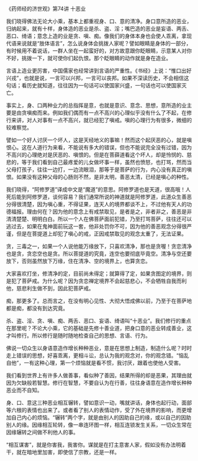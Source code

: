 《药师经的济世观》第74讲 十恶业

我们晓得佛法无论大小乘，基本上都重视身、口、意的清净。身口意所造的恶业，归纳起来，就有十样，身体造的恶业是杀、盗、淫；嘴巴造的恶业是妄语、两舌、恶口、绮语；意念上造的业是贪、嗔、痴。像我们的身体本身也会使人乖离，拿现代语来说就是“肢体语言”，怎么说身体会挑拨人家呢？譬如眼睛是身体的一部分，有时候用不着说话，一群人坐在一起蛮好的，对方故意跟你眨眼睛，示意某人对你不好，挑拨一下，就可使你们起仇恨。那个眨眼睛的动作就是身在造业。

言语上造业更厉害，中国儒家也经常讲到言语的严重性。《书经》上说：“惟口出好兴戎”，也就是说，一言可以兴邦，一言可以丧邦。如果不深读历史，不会相信这句话；看历史就知道，往往因为一句话可以使国家兴盛，一句话也可以使国家灭亡。

事实上，身、口两种业力的总指挥是意，也就是意识、意念、思想，意所造的业主要是由贪嗔痴而来。例如我们偶而有一点不高兴的心理似乎没有什么了不起，在修行来讲，对人对事有一点不高兴，就已经犯了嗔戒。嗔的心理行为有很多，微细的较难察觉。

譬如一个好人讨厌一个坏人，这是天经地义的事嘛！然而这个起厌恶的心，就是嗔恨心。这在人道行为来看，不能说有多大的错误，但也不能说完全没有过错，因为不高兴的心理绝对是厌恶的、嗔恨的。但是在菩薛道看这个坏人，却是怜悯的、慈悲的，等于我们看到自己最疼爱的儿女做坏事一样，虽然也愤怒，也打骂，然而当父母打孩子，往往一边打，一边流眼泪，那等于是菩萨的行为，内心没有真正的嗔恨。如果没有这种父母的心肠则不然，是非太明，善恶太清，已经是嗔心的种性。

我们晓得，“阿修罗道”译成中文是“魔道”的意思。阿修罗道也是天道，很高哦！人死后能到阿修罗道，谈何容易？我们通常所说的神道就是阿修罗道，此道众生善恶分得很清楚，因为嗔心重，不得证果，连天人的境界都谈不上，不过他有天人的功德福报。理由何在？因为他的意念上有戒禁取见，是者是之，非者非之，善恶是非清清楚楚、明明白白。所以一个人在佛菩萨面前犯错，乃至打骂菩萨，往往还可以逃过去，如果在鬼神面前玩这一套，他非处罚你不可，因为他的善恶观念分得很严谨，但是在菩提道上却犯了嗔心的戒，正因戒禁取见的观念太重了，无法证果。

贪，三毒之一，如果一个人说他能万缘放下，只喜欢清净，那也是贪喔！贪恋清净也是贪，贪恋空也是贪。所以菩提道的究竟，连空也要彻底毕竟空。清净与空还要放下，否则虽然放下万缘，住在清净、空的境界上，也算贪恋。

大家喜欢打坐，修清净的定，目前尚未得定；就算得了定，如果贪图定的境界，则是犯了菩萨戒。为什么呢？因为贪恋禅定境界不会起慈悲心，不会牺牲自我而利他，慈悲利生做不到，因此犯菩萨戒。

痴，那更多了。总而言之，在没有明心见性、大彻大悟成佛以前，乃至于在菩萨地都是痴，都没有到达究竟。

杀、盗、淫、贪、嗔、痴、两舌、恶口、妄语、绮语叫“十恶业”。我们修行的重点在那里呢？不论大小乘，它的基础是先修十善业道，把身口意的恶业转成善业，这才叫修行。所以修行是随时随地检查自己的思想、言语、行为。

佛说一切众生以身语意造作增长种种恶业，意是在思想上制造，制造什么呢？时时走上错误的思想，好喜乖离，更相斗讼，总认为我的观念对，你的观念错。“恼乱自他”，一有这种心理，第一个烦恼就是看不惯，我讨厌，跟着也使他人受害。

我们看到世界上有许多人做善事，看似种了善因，结果所得的却是恶果，其理由就因为欠缺般若智慧。修行在智慧，不要自认为在行善，往往身语意在造作增长种种恶业而不自知。

身、口、意这三种恶业相互辗转，譬如意识一动，嘴就讲话，身体也起行动，面部等六根的表情也出来了。或者看了别人的表情动作，受了外在境界的影响，而更增加自己内心的烦恼。“辗转”两个字，就是由别人的因助自己的缘，或以自己的因助别人的缘。因缘相互轮转，像一串连环图一样，相互连锁发生关系，一切众生常在因缘辗转之间做不利他人的事。

“相互谋害”，就是你害我，我害你。谋就是在打主意害人家，假如没有办法明着干，就在暗地里加害，即使信了宗教，还是一样。